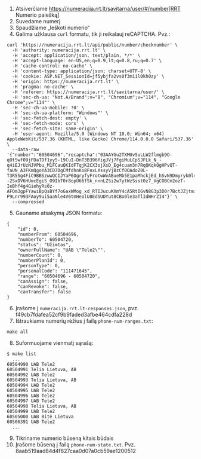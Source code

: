 1. Atsiverčiame https://numeracija.rrt.lt/savitarna/user/#/number[RRT Numerio paiešką]
2. Suvedame numerį
3. Spaudžiame „Ieškoti numerio“
4. Galima užklausa `curl` formatu, tik ji reikalauj reCAPTCHA. Pvz.:
```
curl 'https://numeracija.rrt.lt/api/public/number/checknumber' \
  -H 'authority: numeracija.rrt.lt' \
  -H 'accept: application/json, text/plain, */*' \
  -H 'accept-language: en-US,en;q=0.9,lt;q=0.8,ru;q=0.7' \
  -H 'cache-control: no-cache' \
  -H 'content-type: application/json; charset=UTF-8' \
  -H 'cookie: ASP.NET_SessionId=jf5ybjfa2vs0f3m1il0kh0zy' \
  -H 'origin: https://numeracija.rrt.lt' \
  -H 'pragma: no-cache' \
  -H 'referer: https://numeracija.rrt.lt/savitarna/user/' \
  -H 'sec-ch-ua: "Not.A/Brand";v="8", "Chromium";v="114", "Google Chrome";v="114"' \
  -H 'sec-ch-ua-mobile: ?0' \
  -H 'sec-ch-ua-platform: "Windows"' \
  -H 'sec-fetch-dest: empty' \
  -H 'sec-fetch-mode: cors' \
  -H 'sec-fetch-site: same-origin' \
  -H 'user-agent: Mozilla/5.0 (Windows NT 10.0; Win64; x64) AppleWebKit/537.36 (KHTML, like Gecko) Chrome/114.0.0.0 Safari/537.36' \
  --data-raw '{"number":"60504696","recaptcha":"03AAYGu2TXMUvSuLLW2flmgb9O-qOtSwf09jFDaTDf1yy5-19CuI-DnT3B396figJVj7FgiMuLCpSJFLk_N_-q4iEJrUzNJVPbu_M1FCauQKIdFTqjK2CX3ojXsD_Eg4cuam3n7RqQKqkQgHPvQT-faUN_A3FKmQgoYA3CD7DgCMfdhnKo8FnxLXssyVjBzCf0OAdoZ0L-T3R5Sg4FiC9BBSzwwQCIJYaP6OgryfyFrotwWvABueMb5E1paMhckjEd_hSvN9Dmyryk0l4Nh0xTBBUoKd9BvWlk5gnixN--2SxDV6HUmcEgiS_O9IbT0r8opU66fSk_nnnLZSi2w7ytWzSsst0z7_VgCOBCm2ozT-IeBhf4g4GiehyRs0z-AFOm3gpFYawiBpQsBYf7oGaxWMog_xd_RTIJucuKXmY4cA5RtIGvN8G3p3D0r7BctJZjtmieGzZ0WifAV2H0mkt6wauypJ3B6rvkX6XukZPC_7lYSbXzh7iDLCUePFS-P9Lnr993FAoy9ui5aaNle4V6tmHeolU8EdSUDYut8CBo0le3aTlIdWHrZI4"}' \
  --compressed
```
5. Gauname atsakymą JSON formatu:
```
{
    "id": 0,
    "numberFrom": 60504696,
    "numberTo": 60504720,
    "status": "Užimtas",
    "ownerFullName": "UAB \"Tele2\"",
    "numberCount": 0,
    "numberPlanId": 0,
    "personType": 0,
    "personalCode": "111471645",
    "range": "60504696 - 60504720",
    "canAssign": false,
    "canRevoke": false,
    "canTransfer": false
}
```
6. Įrašome į `numeracija.rrt.lt-responses.json`, pvz. f49cb7fdafea52cf9b9faded3afbe464cdfa228d
7. Ištraukiame numerių rėžius į failą `phone-num-ranges.txt`:
```
make all
```
8. Suformuojame vienmatį sąrašą:
```
$ make list
  ...
60504990 UAB Tele2
60504991 Telia Lietuva, AB
60504992 UAB Tele2
60504993 Telia Lietuva, AB
60504994 UAB Tele2
60504995 UAB Tele2
60504996 UAB Tele2
60504997 UAB Tele2
60504998 Telia Lietuva, AB
60504999 UAB Tele2
60505000 UAB Bitė Lietuva
60506391 UAB Tele2
  ...
```
9. Tikriname numerio būseną kitais būdais
10. Įrašome būseną į failą `phone-num-state.txt`. Pvz. 8aab519aad84d4f827caa0d07a0cb59ae1200512
